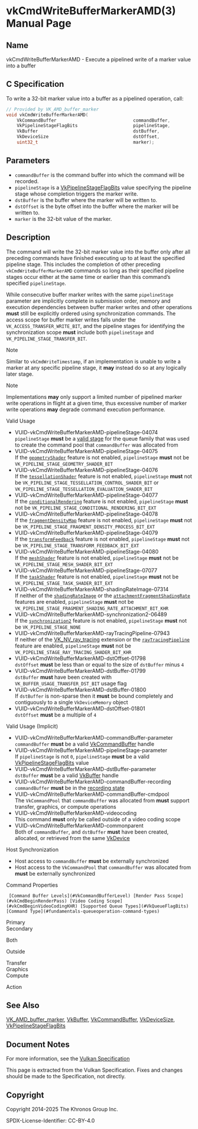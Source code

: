# vkCmdWriteBufferMarkerAMD(3) Manual Page

## Name

vkCmdWriteBufferMarkerAMD - Execute a pipelined write of a marker value into a buffer



## [](#_c_specification)C Specification

To write a 32-bit marker value into a buffer as a pipelined operation, call:

```c++
// Provided by VK_AMD_buffer_marker
void vkCmdWriteBufferMarkerAMD(
    VkCommandBuffer                             commandBuffer,
    VkPipelineStageFlagBits                     pipelineStage,
    VkBuffer                                    dstBuffer,
    VkDeviceSize                                dstOffset,
    uint32_t                                    marker);
```

## [](#_parameters)Parameters

- `commandBuffer` is the command buffer into which the command will be recorded.
- `pipelineStage` is a [VkPipelineStageFlagBits](https://registry.khronos.org/vulkan/specs/latest/man/html/VkPipelineStageFlagBits.html) value specifying the pipeline stage whose completion triggers the marker write.
- `dstBuffer` is the buffer where the marker will be written to.
- `dstOffset` is the byte offset into the buffer where the marker will be written to.
- `marker` is the 32-bit value of the marker.

## [](#_description)Description

The command will write the 32-bit marker value into the buffer only after all preceding commands have finished executing up to at least the specified pipeline stage. This includes the completion of other preceding `vkCmdWriteBufferMarkerAMD` commands so long as their specified pipeline stages occur either at the same time or earlier than this command’s specified `pipelineStage`.

While consecutive buffer marker writes with the same `pipelineStage` parameter are implicitly complete in submission order, memory and execution dependencies between buffer marker writes and other operations **must** still be explicitly ordered using synchronization commands. The access scope for buffer marker writes falls under the `VK_ACCESS_TRANSFER_WRITE_BIT`, and the pipeline stages for identifying the synchronization scope **must** include both `pipelineStage` and `VK_PIPELINE_STAGE_TRANSFER_BIT`.

Note

Similar to `vkCmdWriteTimestamp`, if an implementation is unable to write a marker at any specific pipeline stage, it **may** instead do so at any logically later stage.

Note

Implementations **may** only support a limited number of pipelined marker write operations in flight at a given time, thus excessive number of marker write operations **may** degrade command execution performance.

Valid Usage

- [](#VUID-vkCmdWriteBufferMarkerAMD-pipelineStage-04074)VUID-vkCmdWriteBufferMarkerAMD-pipelineStage-04074  
  `pipelineStage` **must** be a [valid stage](#synchronization-pipeline-stages-supported) for the queue family that was used to create the command pool that `commandBuffer` was allocated from
- [](#VUID-vkCmdWriteBufferMarkerAMD-pipelineStage-04075)VUID-vkCmdWriteBufferMarkerAMD-pipelineStage-04075  
  If the [`geometryShader`](#features-geometryShader) feature is not enabled, `pipelineStage` **must** not be `VK_PIPELINE_STAGE_GEOMETRY_SHADER_BIT`
- [](#VUID-vkCmdWriteBufferMarkerAMD-pipelineStage-04076)VUID-vkCmdWriteBufferMarkerAMD-pipelineStage-04076  
  If the [`tessellationShader`](#features-tessellationShader) feature is not enabled, `pipelineStage` **must** not be `VK_PIPELINE_STAGE_TESSELLATION_CONTROL_SHADER_BIT` or `VK_PIPELINE_STAGE_TESSELLATION_EVALUATION_SHADER_BIT`
- [](#VUID-vkCmdWriteBufferMarkerAMD-pipelineStage-04077)VUID-vkCmdWriteBufferMarkerAMD-pipelineStage-04077  
  If the [`conditionalRendering`](#features-conditionalRendering) feature is not enabled, `pipelineStage` **must** not be `VK_PIPELINE_STAGE_CONDITIONAL_RENDERING_BIT_EXT`
- [](#VUID-vkCmdWriteBufferMarkerAMD-pipelineStage-04078)VUID-vkCmdWriteBufferMarkerAMD-pipelineStage-04078  
  If the [`fragmentDensityMap`](#features-fragmentDensityMap) feature is not enabled, `pipelineStage` **must** not be `VK_PIPELINE_STAGE_FRAGMENT_DENSITY_PROCESS_BIT_EXT`
- [](#VUID-vkCmdWriteBufferMarkerAMD-pipelineStage-04079)VUID-vkCmdWriteBufferMarkerAMD-pipelineStage-04079  
  If the [`transformFeedback`](#features-transformFeedback) feature is not enabled, `pipelineStage` **must** not be `VK_PIPELINE_STAGE_TRANSFORM_FEEDBACK_BIT_EXT`
- [](#VUID-vkCmdWriteBufferMarkerAMD-pipelineStage-04080)VUID-vkCmdWriteBufferMarkerAMD-pipelineStage-04080  
  If the [`meshShader`](#features-meshShader) feature is not enabled, `pipelineStage` **must** not be `VK_PIPELINE_STAGE_MESH_SHADER_BIT_EXT`
- [](#VUID-vkCmdWriteBufferMarkerAMD-pipelineStage-07077)VUID-vkCmdWriteBufferMarkerAMD-pipelineStage-07077  
  If the [`taskShader`](#features-taskShader) feature is not enabled, `pipelineStage` **must** not be `VK_PIPELINE_STAGE_TASK_SHADER_BIT_EXT`
- [](#VUID-vkCmdWriteBufferMarkerAMD-shadingRateImage-07314)VUID-vkCmdWriteBufferMarkerAMD-shadingRateImage-07314  
  If neither of the [`shadingRateImage`](#features-shadingRateImage) or the [`attachmentFragmentShadingRate`](#features-attachmentFragmentShadingRate) features are enabled, `pipelineStage` **must** not be `VK_PIPELINE_STAGE_FRAGMENT_SHADING_RATE_ATTACHMENT_BIT_KHR`
- [](#VUID-vkCmdWriteBufferMarkerAMD-synchronization2-06489)VUID-vkCmdWriteBufferMarkerAMD-synchronization2-06489  
  If the [`synchronization2`](#features-synchronization2) feature is not enabled, `pipelineStage` **must** not be `VK_PIPELINE_STAGE_NONE`
- [](#VUID-vkCmdWriteBufferMarkerAMD-rayTracingPipeline-07943)VUID-vkCmdWriteBufferMarkerAMD-rayTracingPipeline-07943  
  If neither of the [VK\_NV\_ray\_tracing](https://registry.khronos.org/vulkan/specs/latest/man/html/VK_NV_ray_tracing.html) extension or the [`rayTracingPipeline`](#features-rayTracingPipeline) feature are enabled, `pipelineStage` **must** not be `VK_PIPELINE_STAGE_RAY_TRACING_SHADER_BIT_KHR`
- [](#VUID-vkCmdWriteBufferMarkerAMD-dstOffset-01798)VUID-vkCmdWriteBufferMarkerAMD-dstOffset-01798  
  `dstOffset` **must** be less than or equal to the size of `dstBuffer` minus `4`
- [](#VUID-vkCmdWriteBufferMarkerAMD-dstBuffer-01799)VUID-vkCmdWriteBufferMarkerAMD-dstBuffer-01799  
  `dstBuffer` **must** have been created with `VK_BUFFER_USAGE_TRANSFER_DST_BIT` usage flag
- [](#VUID-vkCmdWriteBufferMarkerAMD-dstBuffer-01800)VUID-vkCmdWriteBufferMarkerAMD-dstBuffer-01800  
  If `dstBuffer` is non-sparse then it **must** be bound completely and contiguously to a single `VkDeviceMemory` object
- [](#VUID-vkCmdWriteBufferMarkerAMD-dstOffset-01801)VUID-vkCmdWriteBufferMarkerAMD-dstOffset-01801  
  `dstOffset` **must** be a multiple of `4`

Valid Usage (Implicit)

- [](#VUID-vkCmdWriteBufferMarkerAMD-commandBuffer-parameter)VUID-vkCmdWriteBufferMarkerAMD-commandBuffer-parameter  
  `commandBuffer` **must** be a valid [VkCommandBuffer](https://registry.khronos.org/vulkan/specs/latest/man/html/VkCommandBuffer.html) handle
- [](#VUID-vkCmdWriteBufferMarkerAMD-pipelineStage-parameter)VUID-vkCmdWriteBufferMarkerAMD-pipelineStage-parameter  
  If `pipelineStage` is not `0`, `pipelineStage` **must** be a valid [VkPipelineStageFlagBits](https://registry.khronos.org/vulkan/specs/latest/man/html/VkPipelineStageFlagBits.html) value
- [](#VUID-vkCmdWriteBufferMarkerAMD-dstBuffer-parameter)VUID-vkCmdWriteBufferMarkerAMD-dstBuffer-parameter  
  `dstBuffer` **must** be a valid [VkBuffer](https://registry.khronos.org/vulkan/specs/latest/man/html/VkBuffer.html) handle
- [](#VUID-vkCmdWriteBufferMarkerAMD-commandBuffer-recording)VUID-vkCmdWriteBufferMarkerAMD-commandBuffer-recording  
  `commandBuffer` **must** be in the [recording state](#commandbuffers-lifecycle)
- [](#VUID-vkCmdWriteBufferMarkerAMD-commandBuffer-cmdpool)VUID-vkCmdWriteBufferMarkerAMD-commandBuffer-cmdpool  
  The `VkCommandPool` that `commandBuffer` was allocated from **must** support transfer, graphics, or compute operations
- [](#VUID-vkCmdWriteBufferMarkerAMD-videocoding)VUID-vkCmdWriteBufferMarkerAMD-videocoding  
  This command **must** only be called outside of a video coding scope
- [](#VUID-vkCmdWriteBufferMarkerAMD-commonparent)VUID-vkCmdWriteBufferMarkerAMD-commonparent  
  Both of `commandBuffer`, and `dstBuffer` **must** have been created, allocated, or retrieved from the same [VkDevice](https://registry.khronos.org/vulkan/specs/latest/man/html/VkDevice.html)

Host Synchronization

- Host access to `commandBuffer` **must** be externally synchronized
- Host access to the `VkCommandPool` that `commandBuffer` was allocated from **must** be externally synchronized

Command Properties

     [Command Buffer Levels](#VkCommandBufferLevel) [Render Pass Scope](#vkCmdBeginRenderPass) [Video Coding Scope](#vkCmdBeginVideoCodingKHR) [Supported Queue Types](#VkQueueFlagBits) [Command Type](#fundamentals-queueoperation-command-types)

Primary  
Secondary

Both

Outside

Transfer  
Graphics  
Compute

Action

## [](#_see_also)See Also

[VK\_AMD\_buffer\_marker](https://registry.khronos.org/vulkan/specs/latest/man/html/VK_AMD_buffer_marker.html), [VkBuffer](https://registry.khronos.org/vulkan/specs/latest/man/html/VkBuffer.html), [VkCommandBuffer](https://registry.khronos.org/vulkan/specs/latest/man/html/VkCommandBuffer.html), [VkDeviceSize](https://registry.khronos.org/vulkan/specs/latest/man/html/VkDeviceSize.html), [VkPipelineStageFlagBits](https://registry.khronos.org/vulkan/specs/latest/man/html/VkPipelineStageFlagBits.html)

## [](#_document_notes)Document Notes

For more information, see the [Vulkan Specification](https://registry.khronos.org/vulkan/specs/latest/html/vkspec.html#vkCmdWriteBufferMarkerAMD)

This page is extracted from the Vulkan Specification. Fixes and changes should be made to the Specification, not directly.

## [](#_copyright)Copyright

Copyright 2014-2025 The Khronos Group Inc.

SPDX-License-Identifier: CC-BY-4.0